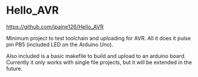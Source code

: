 # Hello_AVR

https://github.com/jpaine126/Hello_AVR

Minimum project to test toolchain and uploading for AVR. All it does it pulse pin PB5 (included LED on the Arduino Uno).

Also included is a basic makefile to build and upload to an arduino board. Currently it only works with single file projects, but it will be extended in the future.
